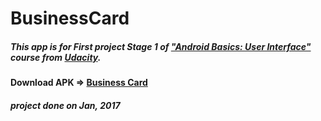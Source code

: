 # BusinessCard

##### This app is for First project Stage 1 of ["Android Basics: User Interface"](https://www.udacity.com/courses/android-basics-user-interface--ud834) course from [Udacity](www.udacity.com).

#### Download APK => [Business Card](https://drive.google.com/open?id=0B0TiKxw-s6XANXZiTzVoMWtBV00)

##### project done on Jan, 2017
